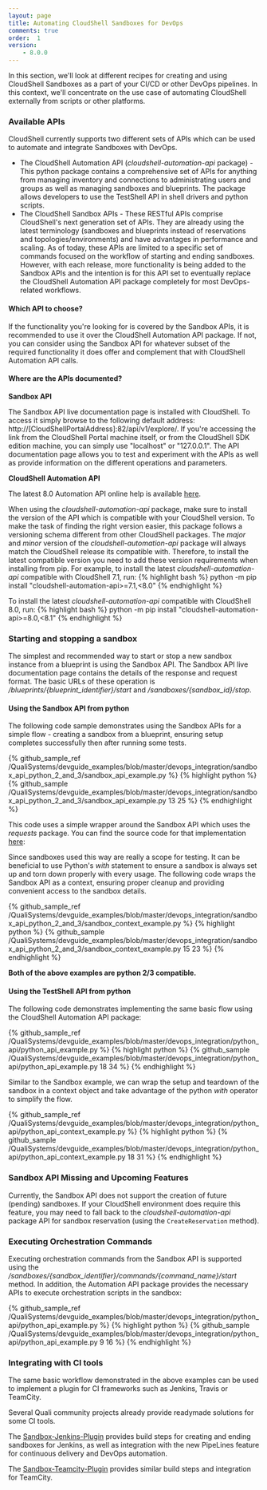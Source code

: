 ```yaml
---
layout: page
title: Automating CloudShell Sandboxes for DevOps
comments: true
order:  1
version:
    - 8.0.0
---
```

In this section, we'll look at different recipes for creating and using CloudShell Sandboxes as a part of your CI/CD
or other DevOps pipelines. In this context, we'll concentrate on the use case of automating CloudShell externally from scripts or other platforms.

### Available APIs

CloudShell currently supports two different sets of APIs which can be used to automate and integrate Sandboxes with DevOps.

* The CloudShell Automation API (_cloudshell-automation-api_ package) - This python package contains a comprehensive set of APIs for anything from managing inventory and connections to administrating users and groups as well as managing sandboxes and blueprints. The package allows developers to use the TestShell API in shell drivers and python scripts.
* The CloudShell Sandbox APIs - These RESTful APIs comprise CloudShell's next generation set of APIs. They are already using the latest terminology (sandboxes and blueprints instead of reservations and topologies/environments) and have advantages in performance and scaling. As of today, these APIs are limited to a specific set of commands focused on the workflow of starting and ending sandboxes. However, with each release, more functionality is being added to the Sandbox APIs and the intention is for this API set to eventually replace the CloudShell Automation API package completely for most DevOps-related workflows.

#### Which API to choose?
If the functionality you're looking for is covered by the Sandbox APIs, it is recommended to use it over the CloudShell Automation API package.
If not, you can consider using the Sandbox API for whatever subset of the required functionality it does offer and complement that with CloudShell Automation API calls.

#### Where are the APIs documented?

**Sandbox API**

The Sandbox API live documentation page is installed with CloudShell. To access it simply browse to the following default address:
http://[CloudShellPortalAddress]:82/api/v1/explore/. If you're accessing the link from the CloudShell Portal machine itself, or from the CloudShell SDK edition machine, you can simply use "localhost" or "127.0.0.1". The API documentation page allows you to test and experiment with the APIs as well as provide information on the different operations and parameters.

**CloudShell Automation API**

The latest 8.0 Automation API online help is available <a href="http://help.quali.com/Online%20Help/8.0/Python-API/" target="_blank">here</a>.

When using the _cloudshell-automation-api_ package, make sure to install the version of the API which is compatible with your CloudShell version. To make the task of finding the right version easier, this package follows a versioning schema different from other CloudShell packages. The _major_ and _minor_ version of the _cloudshell-automation-api_ package will always match the CloudShell release its compatible with. Therefore, to install the latest compatible version you need to add these version requirements when installing from pip. For example, to install the latest _cloudshell-automation-api_ compatible with CloudShell 7.1, run:
{% highlight bash %}
python -m pip install "cloudshell-automation-api>=7.1,<8.0"
{% endhighlight %}

To install the latest _cloudshell-automation-api_ compatible with CloudShell 8.0, run:
{% highlight bash %}
python -m pip install "cloudshell-automation-api>=8.0,<8.1"
{% endhighlight %}

### Starting and stopping a sandbox

The simplest and recommended way to start or stop a new sandbox instance from a blueprint is using the Sandbox API.
The Sandbox API live documentation page contains the details of the response and request format. The basic URLs of these operation is _/blueprints/{blueprint_identifier}/start_ and _/sandboxes/{sandbox_id}/stop_.

#### Using the Sandbox API from python

The following code sample demonstrates using the Sandbox APIs for a simple flow - creating a sandbox from a blueprint, ensuring setup completes successfully then after running some tests.

{% github_sample_ref /QualiSystems/devguide_examples/blob/master/devops_integration/sandbox_api_python_2_and_3/sandbox_api_example.py %}
{% highlight python %}
{% github_sample /QualiSystems/devguide_examples/blob/master/devops_integration/sandbox_api_python_2_and_3/sandbox_api_example.py 13 25 %}
{% endhighlight %}

This code uses a simple wrapper around the Sandbox API which uses the _requests_ package. You can find the source code for that implementation [here](https://github.com/QualiSystems/devguide_examples/blob/master/devops_integration/sandbox_api_python_2_and_3/sandbox_api/sandbox_apis.py):

Since sandboxes used this way are really a scope for testing. It can be beneficial to use Python's _with_ statement to ensure a sandbox is always set up and torn down properly with every usage. The following code wraps the Sandbox API as a context, ensuring proper cleanup and providing convenient access to the sandbox details.

{% github_sample_ref /QualiSystems/devguide_examples/blob/master/devops_integration/sandbox_api_python_2_and_3/sandbox_context_example.py %}
{% highlight python %}
{% github_sample /QualiSystems/devguide_examples/blob/master/devops_integration/sandbox_api_python_2_and_3/sandbox_context_example.py 15 23 %}
{% endhighlight %}


**Both of the above examples are python 2/3 compatible.**

#### Using the TestShell API from python

The following code demonstrates implementing the same basic flow using the CloudShell Automation API package:

{% github_sample_ref /QualiSystems/devguide_examples/blob/master/devops_integration/python_api/python_api_example.py %}
{% highlight python %}
{% github_sample /QualiSystems/devguide_examples/blob/master/devops_integration/python_api/python_api_example.py 18 34 %}
{% endhighlight %}

Similar to the Sandbox example, we can wrap the setup and teardown of the sandbox in a context object and take advantage of the python _with_ operator to simplify the flow.

{% github_sample_ref /QualiSystems/devguide_examples/blob/master/devops_integration/python_api/python_api_context_example.py %}
{% highlight python %}
{% github_sample /QualiSystems/devguide_examples/blob/master/devops_integration/python_api/python_api_context_example.py 18 31 %}
{% endhighlight %}

### Sandbox API Missing and Upcoming Features

Currently, the Sandbox API does not support the creation of future (pending) sandboxes. If your CloudShell environment does require this feature, you may need to fall back to the _cloudshell-automation-api_ package API for sandbox reservation (using the `CreateReservation` method).

### Executing Orchestration Commands

Executing orchestration commands from the Sandbox API is supported using the _/sandboxes/{sandbox_identifier}/commands/{command_name}/start_ method.
In addition, the Automation API package provides the necessary APIs to execute orchestration scripts in the sandbox:

{% github_sample_ref /QualiSystems/devguide_examples/blob/master/devops_integration/python_api/python_api_example.py %}
{% highlight python %}
{% github_sample /QualiSystems/devguide_examples/blob/master/devops_integration/python_api/python_api_example.py 9 16 %}
{% endhighlight %}

### Integrating with CI tools

The same basic workflow demonstrated in the above examples can be used to implement a plugin for CI frameworks
such as Jenkins, Travis or TeamCity.

Several Quali community projects already provide readymade solutions for some CI tools.

The [Sandbox-Jenkins-Plugin](https://github.com/jenkinsci/cloudshell-sandbox-plugin) provides build steps for creating and ending sandboxes for Jenkins, as well as integration with the new PipeLines feature for continuous delivery and DevOps automation.

The [Sandbox-Teamcity-Plugin](https://github.com/QualiSystems/Sandbox-TeamCIty-Plugin) provides similar build steps and integration for TeamCity.
